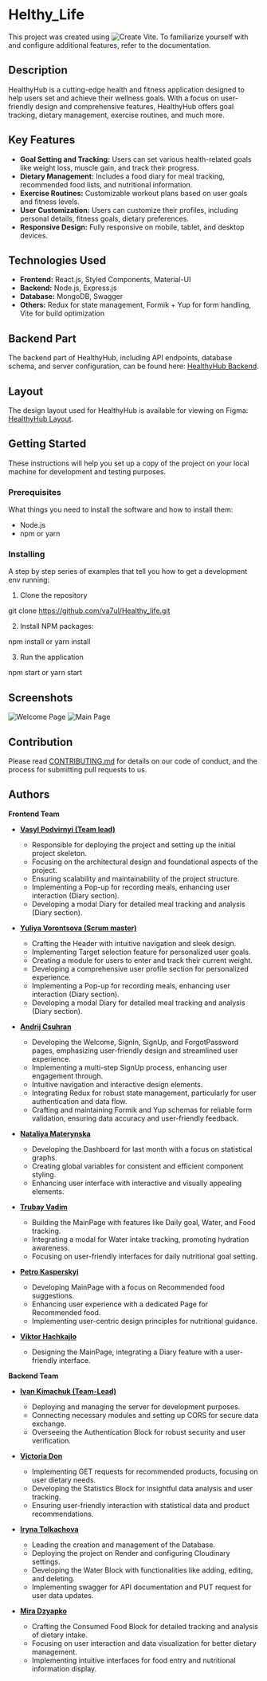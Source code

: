 # Helthy_Life

This project was created using ![Create Vite](https://vitejs.dev). To
familiarize yourself with and configure additional features, refer to the
documentation.

## Description

<DESCRIPTION>

HealthyHub is a cutting-edge health and fitness application designed to help
users set and achieve their wellness goals. With a focus on user-friendly design
and comprehensive features, HealthyHub offers goal tracking, dietary management,
exercise routines, and much more.

## Key Features

- **Goal Setting and Tracking:** Users can set various health-related goals like
  weight loss, muscle gain, and track their progress.
- **Dietary Management:** Includes a food diary for meal tracking, recommended
  food lists, and nutritional information.
- **Exercise Routines:** Customizable workout plans based on user goals and
  fitness levels.
- **User Customization:** Users can customize their profiles, including personal
  details, fitness goals, dietary preferences.
- **Responsive Design:** Fully responsive on mobile, tablet, and desktop
  devices.

## Technologies Used

- **Frontend:** React.js, Styled Components, Material-UI
- **Backend:** Node.js, Express.js
- **Database:** MongoDB, Swagger
- **Others:** Redux for state management, Formik + Yup for form handling, Vite
  for build optimization

## Backend Part

The backend part of HealthyHub, including API endpoints, database schema, and
server configuration, can be found here:
[HealthyHub Backend](https://github.com/Ivankimachuk/Healthy_life_backend).

## Layout

The design layout used for HealthyHub is available for viewing on Figma:
[HealthyHub Layout](https://www.figma.com/file/TY1tlWppyNqqV3HDMs2hWX/HealthyHub?type=design&mode=design&t=Z0TJxokuNxjGryah-0).

## Getting Started

These instructions will help you set up a copy of the project on your local
machine for development and testing purposes.

### Prerequisites

What things you need to install the software and how to install them:

- Node.js
- npm or yarn

### Installing

A step by step series of examples that tell you how to get a development env
running:

1. Clone the repository

git clone <https://github.com/va7ul/Healthy_life.git>

2. Install NPM packages:

npm install or yarn install

3. Run the application

npm start or yarn start

## Screenshots

![Welcome Page](/src/assets/images/Welcome-page.png)
![Main Page](/src/assets/images/Main-page.png)

## Contribution

Please read [CONTRIBUTING.md](LINK_TO_YOUR_CONTRIBUTING_GUIDELINES) for details
on our code of conduct, and the process for submitting pull requests to us.

## Authors

**Frontend Team**

- **[Vasyl Podvirnyi (Team lead)](https://github.com/va7ul)**

    - Responsible for deploying the project and setting up the initial project
      skeleton.
    - Focusing on the architectural design and foundational aspects of the
      project.
    - Ensuring scalability and maintainability of the project structure.
    - Implementing a Pop-up for recording meals, enhancing user interaction (Diary
      section).
    - Developing a modal Diary for detailed meal tracking and analysis (Diary
      section).

- **[Yuliya Vorontsova (Scrum master)](https://github.com/VorontsovaYulia)**

    - Crafting the Header with intuitive navigation and sleek design.
    - Implementing Target selection feature for personalized user goals.
    - Creating a module for users to enter and track their current weight.
    - Developing a comprehensive user profile section for personalized experience.
    - Implementing a Pop-up for recording meals, enhancing user interaction (Diary
      section).
    - Developing a modal Diary for detailed meal tracking and analysis (Diary
      section).

- **[Andrij Csuhran](https://github.com/fairycreator)**

    - Developing the Welcome, SignIn, SignUp, and ForgotPassword pages,
      emphasizing user-friendly design and streamlined user experience.
    - Implementing a multi-step SignUp process, enhancing user engagement through.
    - Intuitive navigation and interactive design elements.
    - Integrating Redux for robust state management, particularly for user
      authentication and data flow.
    - Crafting and maintaining Formik and Yup schemas for reliable form
      validation, ensuring data accuracy and user-friendly feedback.

- **[Nataliya Materynska](https://github.com/NatalyaMaterinskaya)**

    - Developing the Dashboard for last month with a focus on statistical graphs.
    - Creating global variables for consistent and efficient component styling.
    - Enhancing user interface with interactive and visually appealing elements.

- **[Trubay Vadim](https://github.com/VadimTrubay)**

    - Building the MainPage with features like Daily goal, Water, and Food
      tracking.
    - Integrating a modal for Water intake tracking, promoting hydration
      awareness.
    - Focusing on user-friendly interfaces for daily nutritional goal setting.

- **[Petro Kasperskyi](https://github.com/PetroKasperskyi)**

    - Developing MainPage with a focus on Recommended food suggestions.
    - Enhancing user experience with a dedicated Page for Recommended food.
    - Implementing user-centric design principles for nutritional guidance.

- **[Viktor Hachkajlo](https://github.com/M1seryy)**

    - Designing the MainPage, integrating a Diary feature with a user-friendly
      interface.

**Backend Team**

- **[Ivan Kimachuk (Team-Lead)](https://github.com/Ivankimachuk)**

    - Deploying and managing the server for development purposes.
    - Connecting necessary modules and setting up CORS for secure data exchange.
    - Overseeing the Authentication Block for robust security and user
      verification.

- **[Victoria Don](https://github.com/victoria2588)**

    - Implementing GET requests for recommended products, focusing on user dietary
      needs.
    - Developing the Statistics Block for insightful data analysis and user
      tracking.
    - Ensuring user-friendly interaction with statistical data and product
      recommendations.

- **[Iryna Tolkachova](https://github.com/Irulik)**

    - Leading the creation and management of the Database.
    - Deploying the project on Render and configuring Cloudinary settings.
    - Developing the Water Block with functionalities like adding, editing, and
      deleting.
    - Implementing swagger for API documentation and PUT request for user data
      updates.

- **[Mira Dzyapko](https://github.com/Miradzyapko)**

    - Crafting the Consumed Food Block for detailed tracking and analysis of
      dietary intake.
    - Focusing on user interaction and data visualization for better dietary
      management.
    - Implementing intuitive interfaces for food entry and nutritional information
      display.
